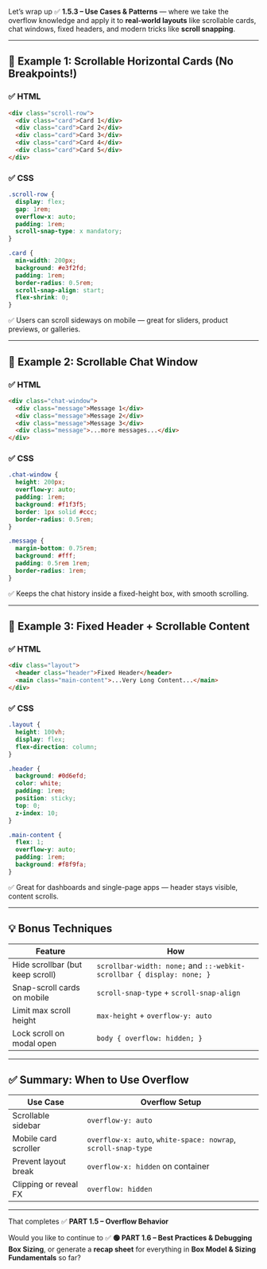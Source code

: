 Let’s wrap up ✅ **1.5.3 – Use Cases & Patterns** — where we take the overflow knowledge and apply it to **real-world layouts** like scrollable cards, chat windows, fixed headers, and modern tricks like **scroll snapping**.

---

## 🧪 Example 1: Scrollable Horizontal Cards (No Breakpoints!)

### ✅ HTML

```html
<div class="scroll-row">
  <div class="card">Card 1</div>
  <div class="card">Card 2</div>
  <div class="card">Card 3</div>
  <div class="card">Card 4</div>
  <div class="card">Card 5</div>
</div>
```

### ✅ CSS

```css
.scroll-row {
  display: flex;
  gap: 1rem;
  overflow-x: auto;
  padding: 1rem;
  scroll-snap-type: x mandatory;
}

.card {
  min-width: 200px;
  background: #e3f2fd;
  padding: 1rem;
  border-radius: 0.5rem;
  scroll-snap-align: start;
  flex-shrink: 0;
}
```

✅ Users can scroll sideways on mobile — great for sliders, product previews, or galleries.

---

## 🧪 Example 2: Scrollable Chat Window

### ✅ HTML

```html
<div class="chat-window">
  <div class="message">Message 1</div>
  <div class="message">Message 2</div>
  <div class="message">Message 3</div>
  <div class="message">...more messages...</div>
</div>
```

### ✅ CSS

```css
.chat-window {
  height: 200px;
  overflow-y: auto;
  padding: 1rem;
  background: #f1f3f5;
  border: 1px solid #ccc;
  border-radius: 0.5rem;
}

.message {
  margin-bottom: 0.75rem;
  background: #fff;
  padding: 0.5rem 1rem;
  border-radius: 1rem;
}
```

✅ Keeps the chat history inside a fixed-height box, with smooth scrolling.

---

## 🧪 Example 3: Fixed Header + Scrollable Content

### ✅ HTML

```html
<div class="layout">
  <header class="header">Fixed Header</header>
  <main class="main-content">...Very Long Content...</main>
</div>
```

### ✅ CSS

```css
.layout {
  height: 100vh;
  display: flex;
  flex-direction: column;
}

.header {
  background: #0d6efd;
  color: white;
  padding: 1rem;
  position: sticky;
  top: 0;
  z-index: 10;
}

.main-content {
  flex: 1;
  overflow-y: auto;
  padding: 1rem;
  background: #f8f9fa;
}
```

✅ Great for dashboards and single-page apps — header stays visible, content scrolls.

---

## 💡 Bonus Techniques

|Feature|How|
|---|---|
|Hide scrollbar (but keep scroll)|`scrollbar-width: none;` and `::-webkit-scrollbar { display: none; }`|
|Snap-scroll cards on mobile|`scroll-snap-type` + `scroll-snap-align`|
|Limit max scroll height|`max-height` + `overflow-y: auto`|
|Lock scroll on modal open|`body { overflow: hidden; }`|

---

## ✅ Summary: When to Use Overflow

|Use Case|Overflow Setup|
|---|---|
|Scrollable sidebar|`overflow-y: auto`|
|Mobile card scroller|`overflow-x: auto`, `white-space: nowrap`, `scroll-snap-type`|
|Prevent layout break|`overflow-x: hidden` on container|
|Clipping or reveal FX|`overflow: hidden`|

---

That completes ✅ **PART 1.5 – Overflow Behavior**

Would you like to continue to ✅ **🟢 PART 1.6 – Best Practices & Debugging Box Sizing**, or generate a **recap sheet** for everything in **Box Model & Sizing Fundamentals** so far?